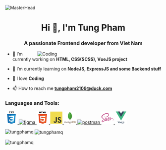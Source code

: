 ![MasterHead](https://imgs.search.brave.com/cigvGCTlwhCtSi6QXf-Pb9LUsOYXRWyV4gK0w2OoG6s/rs:fit:1200:675:1/g:ce/aHR0cDovL3d3dy5k/aWdpd2ViYXJ0LmNv/bS93cC1jb250ZW50/L3VwbG9hZHMvMjAy/MC8xMi9XZWItRGV2/ZWxvcG1lbnQtQ29t/cGFueS1KYWlwdXIu/anBn)
<h1 align="center">Hi 👋, I'm Tung Pham</h1>
<h3 align="center">A passionate Frontend developer from Viet Nam</h3>
<img align="right" alt="Coding" width="400" src="https://imgs.search.brave.com/xEBeyxmHBdxNtHy11bgBfRjCqzpzmEqfMSueswLfBL4/rs:fit:680:428:1/g:ce/aHR0cHM6Ly9taXJv/Lm1lZGl1bS5jb20v/bWF4LzEzNjAvMCpn/cU8zc2xMbUdiNG1V/ZWplLmdpZg.gif">

- 🔭 I’m currently working on **HTML, CSS(SCSS), VueJS project**
- 🔭 I’m currently learning on **NodeJS, ExpressJS and some Backend stuff**
- 🔭 I love **Coding**

- 📫 How to reach me **tungpham2109@duck.com**
<p align="left">
</p>

<h3 align="left">Languages and Tools:</h3>
<p align="left"> <a href="https://www.w3schools.com/css/" target="_blank" rel="noreferrer"> <img src="https://raw.githubusercontent.com/devicons/devicon/master/icons/css3/css3-original-wordmark.svg" alt="css3" width="40" height="40"/> </a> <a href="https://www.figma.com/" target="_blank" rel="noreferrer"> <img src="https://www.vectorlogo.zone/logos/figma/figma-icon.svg" alt="figma" width="40" height="40"/> </a> <a href="https://www.w3.org/html/" target="_blank" rel="noreferrer"> <img src="https://raw.githubusercontent.com/devicons/devicon/master/icons/html5/html5-original-wordmark.svg" alt="html5" width="40" height="40"/> </a> <a href="https://developer.mozilla.org/en-US/docs/Web/JavaScript" target="_blank" rel="noreferrer"> <img src="https://raw.githubusercontent.com/devicons/devicon/master/icons/javascript/javascript-original.svg" alt="javascript" width="40" height="40"/> </a> <a href="https://www.mongodb.com/" target="_blank" rel="noreferrer"> <img src="https://raw.githubusercontent.com/devicons/devicon/master/icons/mongodb/mongodb-original-wordmark.svg" alt="mongodb" width="40" height="40"/> </a> <a href="https://postman.com" target="_blank" rel="noreferrer"> <img src="https://www.vectorlogo.zone/logos/getpostman/getpostman-icon.svg" alt="postman" width="40" height="40"/> </a> <a href="https://sass-lang.com" target="_blank" rel="noreferrer"> <img src="https://raw.githubusercontent.com/devicons/devicon/master/icons/sass/sass-original.svg" alt="sass" width="40" height="40"/> </a> <a href="https://vuejs.org/" target="_blank" rel="noreferrer"> <img src="https://raw.githubusercontent.com/devicons/devicon/master/icons/vuejs/vuejs-original-wordmark.svg" alt="vuejs" width="40" height="40"/> </a> </p>

<p><img align="left" src="https://github-readme-stats.vercel.app/api/top-langs?username=tungphamq&show_icons=true&locale=en&layout=compact" alt="tungphamq" /></p>

<p>&nbsp;<img align="center" src="https://github-readme-stats.vercel.app/api?username=tungphamq&show_icons=true&locale=en" alt="tungphamq" /></p>

<p><img align="center" src="https://github-readme-streak-stats.herokuapp.com/?user=tungphamq&" alt="tungphamq" /></p>

